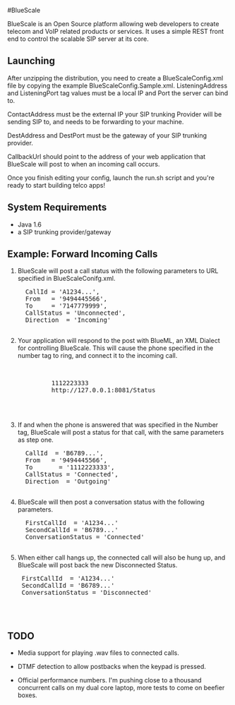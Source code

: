 #BlueScale

BlueScale is an Open Source platform allowing web developers to create telecom and VoIP related products or services.
It uses a simple REST front end to control the scalable SIP server at its core.  



## Launching

After unzipping the distribution, you need to create a BlueScaleConfig.xml file by copying the example BlueScaleConfig.Sample.xml. 
ListeningAddress and ListeningPort tag values must be a local IP and Port the server can bind to.

ContactAddress must be the external IP your SIP trunking Provider will be sending SIP to, and needs to be forwarding to your machine.

DestAddress and DestPort must be the gateway of your SIP trunking provider.

CallbackUrl should point to the address of your web application that BlueScale will post to when an incoming call occurs. 

Once you finish editing your config, launch the run.sh script and you're ready to start building telco apps!



## System Requirements

- Java 1.6 
- a SIP trunking provider/gateway


## Example: Forward Incoming Calls

1. BlueScale will post a call status with the following parameters to URL specified in BlueScaleConifg.xml.  
    <pre>
     CallId = 'A1234...',
     From   = '9494445566',
     To     = '7147779999',
     CallStatus = 'Unconnected',
     Direction  = 'Incoming'
     </pre>

2. Your application will respond to the post with BlueML, an XML Dialect for controlling BlueScale.  This will cause the phone specified in the number tag to ring, and connect it to the incoming call.  
    <pre>
    <Response>
        <Dial>
            <Number>1112223333</Number>
            <Action>http://127.0.0.1:8081/Status</Action>
        </Dial>
    </Response>
    </pre>

3. If and when the phone is answered that was specified in the Number tag, BlueScale will post a status for that call, with the same parameters as step one.
     <pre>
     CallId  = 'B6789...',
     From   = '9494445566',
     To       = '1112223333',
     CallStatus = 'Connected',
     Direction  = 'Outgoing'
     </pre>

4. BlueScale will then post a conversation status with the following parameters.
     <pre>
     FirstCallId  = 'A1234...'
     SecondCallId = 'B6789...'
     ConversationStatus = 'Connected'
     </pre>

5. When either call hangs up, the connected call will also be hung up, and BlueScale will post back the new Disconnected Status.
    <pre>
    FirstCallId  = 'A1234...'
    SecondCallId = 'B6789...'
    ConversationStatus = 'Disconnected'



## TODO

- Media support for playing .wav files to connected calls.

- DTMF detection to allow postbacks when the keypad is pressed.

- Official performance numbers.  I'm pushing close to a thousand concurrent calls on my dual core laptop, more tests to come on beefier boxes.
